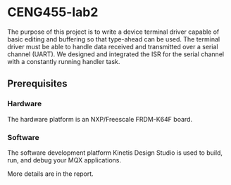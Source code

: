 # CENG455-lab2
The purpose of this project is to write a device terminal driver capable of basic editing and buffering so that type-ahead can be used. The terminal driver must be able to handle data received and transmitted over a serial channel (UART). 
We designed and integrated the ISR for the serial channel with a constantly running handler task.

## Prerequisites
### Hardware
The hardware platform is an NXP/Freescale FRDM-K64F board.

### Software
The software development platform Kinetis Design Studio is used to build, run, and debug your
MQX applications. 

More details are in the report.
